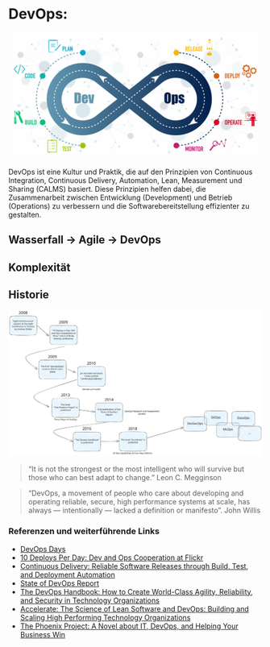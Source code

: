 # DevOps: 

![DevOps](../99_assets/images/devops-cycle.jpeg)

DevOps ist eine Kultur und Praktik, die auf den Prinzipien von Continuous Integration, Continuous Delivery, Automation, Lean, Measurement und Sharing (CALMS) basiert. Diese Prinzipien helfen dabei, die Zusammenarbeit zwischen Entwicklung (Development) und Betrieb (Operations) zu verbessern und die Softwarebereitstellung effizienter zu gestalten.


## Wasserfall -> Agile -> DevOps

## Komplexität

## Historie
![DevOps Historie](../99_assets/images/devops-history.svg)


> “It is not the strongest or the most intelligent who will survive but those who can best adapt to change.” Leon C. Megginson

> “DevOps, a movement of people who care about developing and operating reliable, secure, high performance systems at scale, has always — intentionally — lacked a definition or manifesto”. John Willis 

### Referenzen und weiterführende Links

- [DevOps Days](https://devopsdays.org/)
- [10 Deploys Per Day: Dev and Ops Cooperation at Flickr](https://www.youtube.com/watch?v=LdOe18KhtT4)
- [Continuous Delivery: Reliable Software Releases through Build, Test, and Deployment Automation](https://www.goodreads.com/book/show/8686650-continuous-delivery)
- [State of DevOps Report](https://puppet.com/resources/report/state-of-devops-report)
- [The DevOps Handbook: How to Create World-Class Agility, Reliability, and Security in Technology Organizations](https://www.goodreads.com/book/show/26083308-the-devops-handbook)
- [Accelerate: The Science of Lean Software and DevOps: Building and Scaling High Performing Technology Organizations](https://www.goodreads.com/book/show/39080433-accelerate)
- [The Phoenix Project: A Novel about IT, DevOps, and Helping Your Business Win](https://www.goodreads.com/book/show/17255186-the-phoenix-project)


